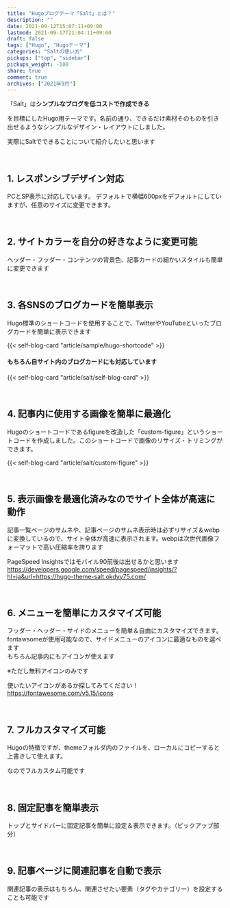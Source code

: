 ```yaml
---
title: "Hugoブログテーマ「Salt」とは？"
description: ""
date: 2021-09-12T15:07:11+09:00
lastmod: 2021-09-17T21:04:11+09:00
draft: false
tags: ["Hugo", "Hugoテーマ"]
categories: "Saltの使い方"
pickups: ["top", "sidebar"]
pickups_weight: -100
share: true
comment: true
archives: ["2021年9月"]
---
```


「Salt」は**シンプルなブログを低コストで作成できる**

を目標にしたHugo用テーマです。名前の通り、できるだけ素材そのものを引き出せるようなシンプルなデザイン・レイアウトにしました。

実際にSaltでできることについて紹介したいと思います

<br>

## 1. レスポンシブデザイン対応
PCとSP表示に対応しています。
デフォルトで横幅600pxをデフォルトにしていますが、任意のサイズに変更できます。

<br>

## 2. サイトカラーを自分の好きなように変更可能
ヘッダー・フッダー・コンテンツの背景色、記事カードの細かいスタイルも簡単に変更できます

<br>

## 3. 各SNSのブログカードを簡単表示
Hugo標準のショートコードを使用することで、TwitterやYouTubeといったブログカードを簡単に表示できます

{{< self-blog-card "article/sample/hugo-shortcode" >}}

#### もちろん自サイト内のブログカードにも対応しています

{{< self-blog-card "article/salt/self-blog-card" >}}

<br>

## 4. 記事内に使用する画像を簡単に最適化
Hugoのショートコードであるfigureを改造した「custom-figure」というショートコードを作成しました。このショートコードで画像のリサイズ・トリミングができます。

{{< self-blog-card "article/salt/custom-figure" >}}

<br>

## 5. 表示画像を最適化済みなのでサイト全体が高速に動作
記事一覧ページのサムネや、記事ページのサムネ表示時は必ずリサイズ＆webpに変換しているので、サイト全体が高速に表示されます。webpは次世代画像フォーマットで高い圧縮率を誇ります

PageSpeed Insightsではモバイル90前後は出せるかと思います  
https://developers.google.com/speed/pagespeed/insights/?hl=ja&url=https://hugo-theme-salt.okdyy75.com/

<br>

## 6. メニューを簡単にカスタマイズ可能
フッダー・ヘッダー・サイドのメニューを簡単＆自由にカスタマイズできます。  
fontawsomeが使用可能なので、サイドメニューのアイコンに最適なものを選べます  
もちろん記事内にもアイコンが使えます
<i class="fa-2x far fa-thumbs-up"></i>

※ただし無料アイコンのみです

使いたいアイコンがあるか探してみてください！  
https://fontawesome.com/v5.15/icons

<br>

## 7. フルカスタマイズ可能
Hugoの特徴ですが、themeフォルダ内のファイルを、ローカルにコピーすると上書きして使えます。

なのでフルカスタム可能です

<br>

## 8. 固定記事を簡単表示
トップとサイドバーに固定記事を簡単に設定＆表示できます。（ピックアップ部分）

<br>

## 9. 記事ページに関連記事を自動で表示
関連記事の表示はもちろん、関連させたい要素（タグやカテゴリー）を設定することも可能です
